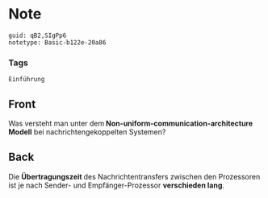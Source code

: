 # Note
```
guid: qB2,SIgPp6
notetype: Basic-b122e-20a86
```

### Tags
```
Einführung
```

## Front
Was versteht man unter dem<b> Non-uniform-communication-architecture Modell</b> bei nachrichtengekoppelten Systemen?

## Back
Die <b>Übertragungszeit </b>des Nachrichtentransfers zwischen den Prozessoren ist je nach Sender- und Empfänger-Prozessor <b>verschieden lang</b>.
